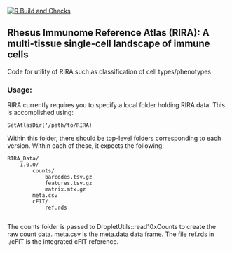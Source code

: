 [![R Build and Checks](https://github.com/bimberlabinternal/RIRA_classification/actions/workflows/R-CMD-check.yaml/badge.svg)](https://github.com/bimberlabinternal/RIRA_classification/actions/workflows/R-CMD-check.yaml)

## Rhesus Immunome Reference Atlas (RIRA): A multi-tissue single-cell landscape of immune cells

Code for utility of RIRA such as classification of cell types/phenotypes

### Usage:

RIRA currently requires you to specify a local folder holding RIRA data. This is accomplished using:

```
SetAtlasDir('/path/to/RIRA)
```

Within this folder, there should be top-level folders corresponding to each version. Within each of these, it expects the following:

```
RIRA_Data/
    1.0.0/
        counts/
            barcodes.tsv.gz
            features.tsv.gz
            matrix.mtx.gz
        meta.csv
        cFIT/
            ref.rds
        
```

The counts folder is passed to DropletUtils::read10xCounts to create the raw count data. meta.csv is the meta.data data frame. The file ref.rds in ./cFIT is the integrated cFIT reference.
